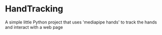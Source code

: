 # HandTracking
 A simple little Python project that uses 'mediapipe hands' to track the hands and interact with a web page
